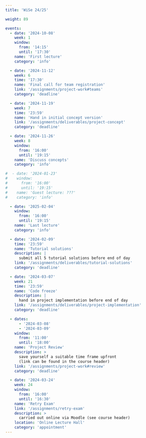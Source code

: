 ```yaml
---
title: 'WiSe 24/25'

weight: 89

events:
  - date: '2024-10-08'
    week: 1
    window:
      from: '14:15'
      until: '17:30'
    name: 'First lecture'
    category: 'info'

  - date: '2024-11-12'
    week: 6
    time: '17:30'
    name: 'Final call for team registration'
    link: '/assignments/project-work#teams'
    category: 'deadline'

  - date: '2024-11-19'
    week: 7
    time: '23:59'
    name: 'Hand in initial concept version'
    link: '/assignments/deliverables/project-concept'
    category: 'deadline'

  - date: '2024-11-26'
    week: 8
    window:
      from: '16:00'
      until: '19:15'
    name: 'Discuss concepts'
    category: 'info'

#  - date: '2024-01-23'
#    window:
#      from: '16:00'
#      until: '19:15'
#    name: 'Guest lecture: ???'
#    category: 'info'

  - date: '2025-02-04'
    window:
      from: '16:00'
      until: '19:15'
    name: 'Last lecture'
    category: 'info'

  - date: '2024-02-09'
    time: '23:59'
    name: 'Tutorial solutions'
    description: |
      submit all 5 tutorial solutions before end of day
    link: '/assignments/deliverables/tutorial-solutions'
    category: 'deadline'

  - date: '2024-03-07'
    week: 21
    time: '23:59'
    name: 'Code freeze'
    description: |
      hand in project implementation before end of day
    link: '/assignments/deliverables/project-implementation'
    category: 'deadline'

  - dates:
      - '2024-03-08'
      - '2024-03-09'
    window:
      from: '11:00'
      until: '18:00'
    name: 'Project Review'
    description: >
      save yourself a suitable time frame upfront
      (link can be found in the course header)
    link: '/assignments/project-work#review'
    category: 'deadline'

  - date: '2024-03-24'
    week: 24
    window:
      from: '16:00'
      until: '16:30'
    name: 'Retry Exam'
    link: '/assignments/retry-exam'
    description: >
      carried out online via Moodle (see course header)
    location: 'Online Lecture Hall'
    category: 'appointment'
---
```



<!--SHOW IN MENU-->
